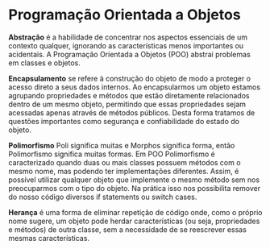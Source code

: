# Programação Orientada a Objetos

__Abstração__ é a habilidade de concentrar nos aspectos essenciais de um contexto qualquer, ignorando as características menos importantes ou acidentais.
A Programação Orientada a Objetos (POO) abstrai problemas em classes e objetos.

__Encapsulamento__ se refere à construção do objeto de modo a proteger o acesso direto a seus dados internos.
Ao encapsularmos um objeto estamos agrupando propriedades e métodos que estão diretamente relacionados dentro de um mesmo objeto,
permitindo que essas propriedades sejam acessadas apenas através de métodos públicos. Desta forma tratamos de questões importantes como segurança e confiabilidade do estado do objeto.

__Polimorfismo__ Poli significa muitas e Morphos significa forma, então Polimorfismo significa muitas formas. Em POO Polimorfismo é caracterizado quando duas ou mais classes possuem métodos com o mesmo nome, mas podendo ter implementações diferentes. Assim, é possível utilizar qualquer objeto que implemente o mesmo método sem nos preocuparmos com o tipo do objeto. Na prática isso nos possibilita remover do nosso código diversos if statements ou switch cases. 

__Herança__ é uma forma de eliminar repetição de código onde, como o próprio nome sugere, um objeto pode herdar características (ou seja, propriedades e métodos) de outra classe, sem a necessidade de se reescrever essas mesmas características.
